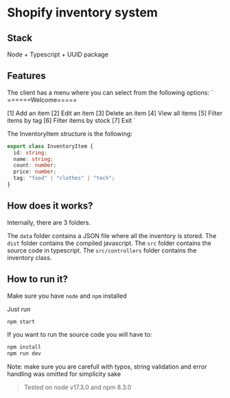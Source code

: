 # Shopify inventory system

## Stack

Node + Typescript + UUID package

## Features

The client has a menu where you can select from the following options:
`
======Welcome=====

[1] Add an item
[2] Edit an item
[3] Delete an item
[4] View all items
[5] Filter items by tag
[6] Filter items by stock
[7] Exit
`

The InventoryItem structure is the following:

```typescript
export class InventoryItem {
  id: string;
  name: string;
  count: number;
  price: number;
  tag: "food" | "clothes" | "tech";
}
```

## How does it works?

Internally, there are 3 folders.

The `data` folder contains a JSON file where all the inventory is stored.
The `dist` folder contains the compiled javascript.
The `src` folder contains the source code in typescript.
The `src/controllers` folder contains the inventory class.

## How to run it?

Make sure you have `node` and `npm` installed

Just run

```bash
npm start
```

If you want to run the source code you will have to:

```bash
npm install
npm run dev
```

Note: make sure you are carefull with typos, string validation and error handling was omitted for simplicity sake

> Tested on node v17.3.0 and npm 8.3.0

